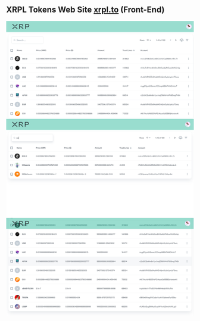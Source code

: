 ## XRPL Tokens Web Site [xrpl.to](https://xrpl.to) (Front-End)
![Screen1 ](./docs/screen1.png)
![Screen2 ](./docs/screen2.png)
![Screen3 ](./docs/screen3.png)


